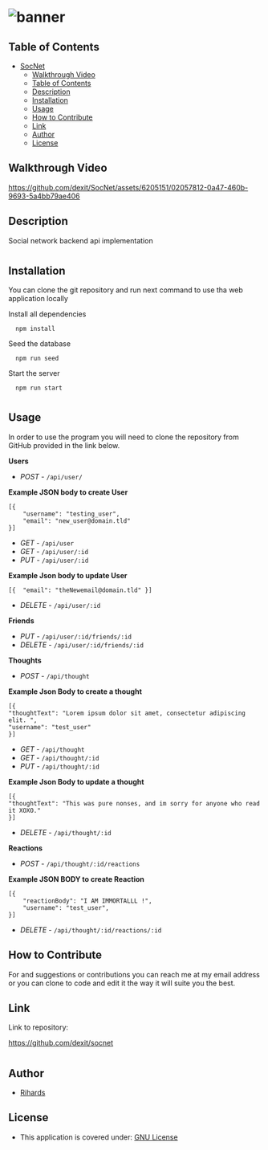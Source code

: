 # ![banner](https://github.com/dexit/SocNet/assets/6205151/9a330b57-3359-4cba-8f0b-b5d4375d2339)



## Table of Contents

- [SocNet](#socnet)
  - [Walkthrough Video](#walkthrough-video)
  - [Table of Contents](#table-of-contents)
  - [Description](#description)
  - [Installation](#installation)
  - [Usage](#usage)
  - [How to Contribute](#how-to-contribute)
  - [Link](#link)
  - [Author](#author)
  - [License](#license)

## Walkthrough Video


https://github.com/dexit/SocNet/assets/6205151/02057812-0a47-460b-9693-5a4bb79ae406



## Description
Social network backend api implementation
#
## Installation

You can clone the git repository and run next command to use tha web application locally

Install all dependencies

```
  npm install
```

Seed the database

```
  npm run seed
```

Start the server

```
  npm run start
```
#
## Usage
In order to use the program you will need to clone the repository from GitHub provided in the link below. 
 
**Users**
- *POST* - ```/api/user/```
 
**Example JSON body to create User**
``` 
[{
	"username": "testing_user",
	"email": "new_user@domain.tld"
}]
 ```
- *GET* - ```/api/user```
- *GET* - ```/api/user/:id```
- *PUT* - ``` /api/user/:id ```
 
**Example Json body to update User**
```
[{	"email": "theNewemail@domain.tld" }]
```
- *DELETE* - ``` /api/user/:id  ```
 
**Friends**
- *PUT* - ```/api/user/:id/friends/:id```
- *DELETE* - ```/api/user/:id/friends/:id```
 
**Thoughts**
- *POST* - ```/api/thought```
 
**Example Json Body to create a thought**
```
[{ 
"thoughtText": "Lorem ipsum dolor sit amet, consectetur adipiscing elit. ",
"username": "test_user"
}]
```
 
- *GET* - ```/api/thought```
- *GET* - ```/api/thought/:id```
- *PUT* - ```/api/thought/:id```
 
**Example Json Body to update a thought**
```
[{
"thoughtText": "This was pure nonses, and im sorry for anyone who read it XOXO."
}]
```
- *DELETE* - ```/api/thought/:id ```
 
**Reactions**
- *POST* - ```/api/thought/:id/reactions```
 
**Example JSON BODY to create Reaction**
``` 
[{
	"reactionBody": "I AM IMMORTALLL !",
	"username": "test_user",
}]
```
- *DELETE* -  ```/api/thought/:id/reactions/:id```
 
 

## How to Contribute
For and suggestions or contributions you can reach me at my email address or you can clone to code and edit it the way it will suite you the best.





## Link
Link to repository:

https://github.com/dexit/socnet

#
## Author


- [Rihards](https://github.com/dexit)


## License

- This application is covered under: [GNU License](https://choosealicense.com/licenses/gnu-mit/)
